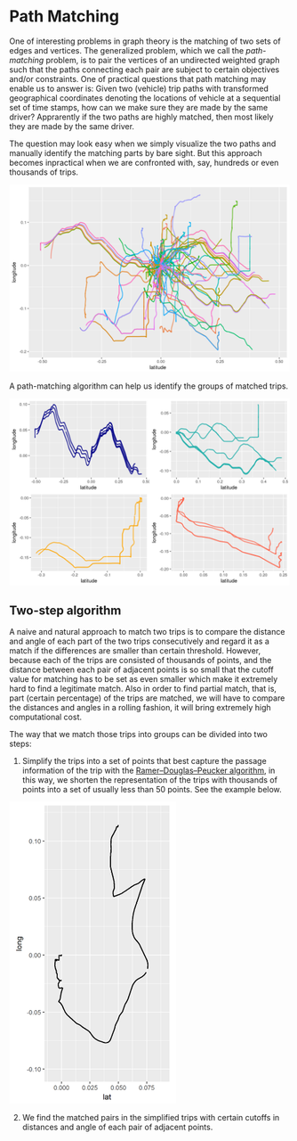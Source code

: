# Path Matching

One of interesting problems in graph theory is the matching of two sets of edges and vertices. The generalized problem, 
which we call the *path-matching* problem, is to pair the vertices of an undirected weighted graph such that the paths 
connecting each pair are subject to certain objectives and/or constraints. One of practical questions that path matching may
enable us to answer is: Given two (vehicle) trip paths with transformed geographical coordinates denoting the locations of vehicle 
at a sequential set of time stamps, how can we make sure they are made by the same driver? Apprarently if the two paths are highly
matched, then most likely they are made by the same driver. 

The question may look easy when we simply visualize the two paths and manually identify the matching parts by bare sight. But 
this approach becomes inpractical when we are confronted with, say, hundreds or even thousands of trips.

<img src="image/trip_match_plot1.png" width="600">

A path-matching algorithm can help us identify the groups of matched trips.

<img src="image/trip_match_plot2.png" width="600">

## Two-step algorithm

A naive and natural approach to match two trips is to compare the distance and angle of each part of the two trips consecutively and regard it as a match if the differences are smaller than certain threshold. However, because each of the trips are consisted of thousands of points, and the distance between each pair of adjacent points is so small that the cutoff value for matching has to be set as even smaller which make it extremely hard to find a legitimate match. Also in order to find partial match, that is, part (certain percentage) of the trips are matched, we will have to compare the distances and angles in a rolling fashion, it will bring extremely high computational cost.  

The way that we match those trips into groups can be divided into two steps:

1. Simplify the trips into a set of points that best capture the passage information of the trip with the [Ramer–Douglas–Peucker algorithm](https://en.wikipedia.org/wiki/Ramer%E2%80%93Douglas%E2%80%93Peucker_algorithm), in this way, we shorten the representation of the trips with thousands of points into a set of usually less than 50 points. See the example below. 

<img src="image/RDP_slow.gif" width="300">

2. We find the matched pairs in the simplified trips with certain cutoffs in distances and angle of each pair of adjacent points. 